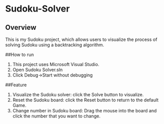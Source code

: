 # Sudoku-Solver

## Overview
This is my Sudoku project, which allows users to visualize the process of solving Sudoku using a backtracking algorithm.

##How to run
1. This project uses Microsoft Visual Studio.
2. Open Sudoku Solver.sln
3. Click Debug->Start without debugging

##Feature
1. Visualize the Sudoku solver: click the Solve button to visualize.
2. Reset the Sudoku board: click the Reset button to return to the default Game.
3. Change number in Sudoku board: Drag the mouse into the board and click the number that you want to change.
